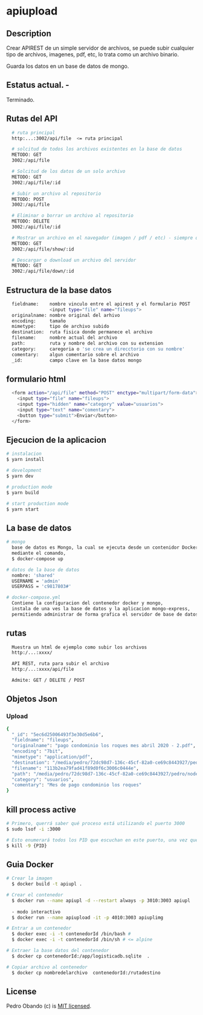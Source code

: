 # apiupload

## Description
  Crear APIREST de un simple servidor de archivos, se puede subir cualquier tipo de archivos, imagenes, pdf, etc, lo trata como un archivo binario.

  Guarda los datos en un base de datos de mongo.

## Estatus actual. - 
  Terminado.


## Rutas del API
```bash
  # ruta principal
  http:...:3002/api/file  <= ruta principal

  # solcitud de todos los archivos existentes en la base de datos
  METODO: GET
  3002:/api/file

  # Solcitud de los datos de un solo archivo
  METODO: GET
  3002:/api/file/:id

  # Subir un archivo al repositorio
  METODO: POST
  3002:/api/file

  # Eliminar o borrar un archivo al repositorio
  METODO: DELETE
  3002:/api/file/:id

  # Mostrar un archivo en el navegador (imagen / pdf / etc) - siempre que lo permita el navegador
  METODO: GET
  3002:/api/file/show/:id

  # Descargar o download un archivo del servidor
  METODO: GET
  3002:/api/file/down/:id
```

## Estructura de la base datos
```bash
  fieldname:    nombre vinculo entre el apirest y el formulario POST
                <input type="file" name="fileups">
  originalname: nombre original del arhivo
  encoding:     tamaño
  mimetype:     tipo de archivo subido
  destination:  ruta fisica donde permanece el archivo
  filename:     nombre actual del archivo
  path:         ruta y nombre del archivo con su extension
  category:     caregoria o 'se crea un direcctorio con su nombre'
  comentary:    algun comentario sobre el archivo
  _id:          campo clave en la base datos mongo
```

## formulario html
```bash
  <form action="/api/file" method="POST" enctype="multipart/form-data">
    <input type="file" name="fileups">
    <input type="hidden" name="category" value="usuarios">
    <input type="text" name="comentary">
    <button type="submit">Enviar</button>
  </form>
```

## Ejecucion de la aplicacion

```bash
# instalacion
$ yarn install

# development
$ yarn dev

# production mode
$ yarn build

# start production mode
$ yarn start
```

## La base de datos

```bash
# mongo
  base de datos es Mongo, la cual se ejecuta desde un contenidor Docker.
  mediante el comando,
  $ docker-compose up

# datos de la base de datos
  nombre: 'shared'
  USERNAME = 'admin'
  USERPASS = 'c9817803#'

# docker-compose.yml
  Contiene la configuracion del contenedor docker y mongo,
  instala de una ves la base de datos y la aplicacion mongo-express,
  permitiendo administrar de forma grafica el servidor de base de datos.

```

## rutas
```bash
  Muestra un html de ejemplo como subir los archivos
  http:/...:xxxx/
```

```bash
  API REST, ruta para subir el archivo 
  http:/...:xxxx/api/file

  Admite: GET / DELETE / POST
```


## Objetos Json 

### Upload 
```bash
{
  "_id": "5ec6d25006493f3e30d5e6b6",
  "fieldname": "fileups",
  "originalname": "pago condominio los roques mes abril 2020 - 2.pdf",
  "encoding": "7bit",
  "mimetype": "application/pdf",
  "destination": "/media/pedro/72dc98d7-136c-45cf-82a0-ce69c8443927/pedro/node/apirest/apiupload/public/uploads/usuarios",
  "filename": "113b2ea79fad41f89d0f6c3006c0444e",
  "path": "/media/pedro/72dc98d7-136c-45cf-82a0-ce69c8443927/pedro/node/apirest/apiupload/public/uploads/usuarios/113b2ea79fad41f89d0f6c3006c0444e.pdf",
  "category": "usuarios",
  "comentary": "Mes de pago condominio los roques"
}
```

## kill process active

```bash
# Primero, querrá saber qué proceso está utilizando el puerto 3000
$ sudo lsof -i :3000

# Esto enumerará todos los PID que escuchan en este puerto, una vez que tenga el PID puede terminarlo:
$ kill -9 {PID}
```

## Guia Docker

```bash
# Crear la imagen
  $ docker build -t apiupl .

# Crear el contenedor
  $ docker run --name apiupl -d --restart always -p 3010:3003 apiupl
  
  - modo interactivo 
  $ docker run --name apiupload -it -p 4010:3003 apiuplimg

# Entrar a un contenedor
  $ docker exec -i -t contenedorId /bin/bash #
  $ docker exec -i -t contenedorId /bin/sh # <= alpine

# Extraer la base datos del contenedor
  $ docker cp contenedorId:/app/logisticadb.sqlite  .

# Copiar archivo al contenedor
  $ docker cp nombredelarchivo  contenedorId:/rutadestino
```

## License

  Pedro Obando (c) is [MIT licensed](LICENSE).
